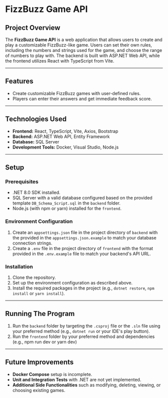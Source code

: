 # FizzBuzz Game API

## Project Overview

The **FizzBuzz Game API** is a web application that allows users to create and play a customizable FizzBuzz-like game. Users can set their own rules, including the numbers and strings used for the game, and choose the range of numbers to play with. The backend is built with ASP.NET Web API, while the frontend utilizes React with TypeScript from Vite.

---

## Features

- Create customizable FizzBuzz games with user-defined rules.
- Players can enter their answers and get immediate feedback score.

---

## Technologies Used

- **Frontend:** React, TypeScript, Vite, Axios, Bootstrap
- **Backend:** ASP.NET Web API, Entity Framework
- **Database:** SQL Server
- **Development Tools:** Docker, Visual Studio, Node.js

---

## Setup

### Prerequisites

- .NET 8.0 SDK installed.
- SQL Server with a valid database configured based on the provided template `DB_Schema_Script.sql` in the `backend` folder.
- Node.js (with npm or yarn) installed for the `frontend`.

### Environment Configuration

1. Create an `appsettings.json` file in the project directory of `backend` with the provided in the `appsettings.json.example` to match your database connection strings.
2. Create a `.env` file in the project directory of `frontend` with the format provided in the `.env.example` file to match your backend's API URL.

### Installation

1. Clone the repository.
2. Set up the environment configuration as described above.
3. Install the required packages in the project (e.g., `dotnet restore`, `npm install` or `yarn install`).

---

## Running The Program

1. Run the `backend` folder by targeting the `.csproj` file or the `.sln` file using your preferred method (e.g., `dotnet run` or your IDE's play button).
2. Run the `frontend` folder by your preferred method and dependencies (e.g., npm run dev or yarn dev)

---

## Future Improvements

- **Docker Compose** setup is incomplete.
- **Unit and Integration Tests** with .NET are not yet implemented.
- **Additional Side Functionalities** such as modifying, deleting, viewing, or choosing existing games.
